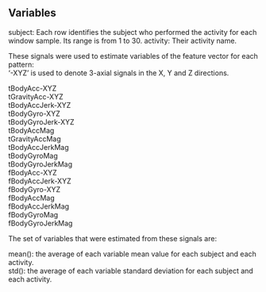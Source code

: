 Variables
---------

subject: Each row identifies the subject who performed the activity for
each window sample. Its range is from 1 to 30. activity: Their activity
name.

These signals were used to estimate variables of the feature vector for
each pattern:  
‘-XYZ’ is used to denote 3-axial signals in the X, Y and Z directions.

tBodyAcc-XYZ  
tGravityAcc-XYZ  
tBodyAccJerk-XYZ  
tBodyGyro-XYZ  
tBodyGyroJerk-XYZ  
tBodyAccMag  
tGravityAccMag  
tBodyAccJerkMag  
tBodyGyroMag  
tBodyGyroJerkMag  
fBodyAcc-XYZ  
fBodyAccJerk-XYZ  
fBodyGyro-XYZ  
fBodyAccMag  
fBodyAccJerkMag  
fBodyGyroMag  
fBodyGyroJerkMag

The set of variables that were estimated from these signals are:

mean(): the average of each variable mean value for each subject and
each activity.  
std(): the average of each variable standard deviation for each subject
and each activity.
